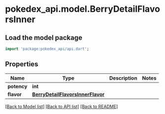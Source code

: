 # pokedex_api.model.BerryDetailFlavorsInner

## Load the model package
```dart
import 'package:pokedex_api/api.dart';
```

## Properties
Name | Type | Description | Notes
------------ | ------------- | ------------- | -------------
**potency** | **int** |  | 
**flavor** | [**BerryDetailFlavorsInnerFlavor**](BerryDetailFlavorsInnerFlavor.md) |  | 

[[Back to Model list]](../README.md#documentation-for-models) [[Back to API list]](../README.md#documentation-for-api-endpoints) [[Back to README]](../README.md)


